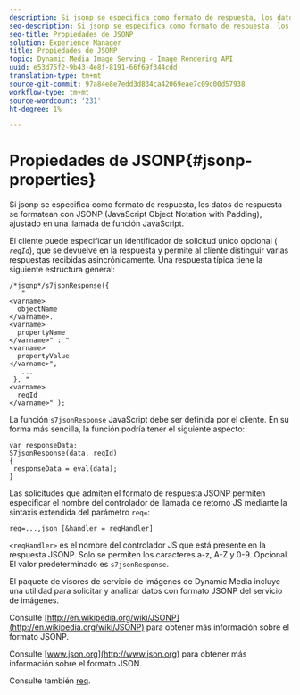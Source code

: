 ```yaml
---
description: Si jsonp se especifica como formato de respuesta, los datos de respuesta se formatean con JSONP (JavaScript Object Notation with Padding), ajustado en una llamada de función JavaScript.
seo-description: Si jsonp se especifica como formato de respuesta, los datos de respuesta se formatean con JSONP (JavaScript Object Notation with Padding), ajustado en una llamada de función JavaScript.
seo-title: Propiedades de JSONP
solution: Experience Manager
title: Propiedades de JSONP
topic: Dynamic Media Image Serving - Image Rendering API
uuid: e53d75f2-9b43-4e8f-8191-66f69f344cdd
translation-type: tm+mt
source-git-commit: 97a84e8e7edd3d834ca42069eae7c09c00d57938
workflow-type: tm+mt
source-wordcount: '231'
ht-degree: 1%

---
```



# Propiedades de JSONP{#jsonp-properties}

Si jsonp se especifica como formato de respuesta, los datos de respuesta se formatean con JSONP (JavaScript Object Notation with Padding), ajustado en una llamada de función JavaScript.

El cliente puede especificar un identificador de solicitud único opcional ( *`reqId`*), que se devuelve en la respuesta y permite al cliente distinguir varias respuestas recibidas asincrónicamente. Una respuesta típica tiene la siguiente estructura general:

```
/*jsonp*/s7jsonResponse({ 
   " 
<varname>
  objectName 
</varname>. 
<varname>
  propertyName 
</varname>" : " 
<varname>
  propertyValue 
</varname>", 
   ... 
 }, " 
<varname>
  reqId 
</varname>" );
```

La función `s7jsonResponse` JavaScript debe ser definida por el cliente. En su forma más sencilla, la función podría tener el siguiente aspecto:

```
var responseData; 
S7jsonResponse(data, reqId) 
{ 
 responseData = eval(data); 
}
```

Las solicitudes que admiten el formato de respuesta JSONP permiten especificar el nombre del controlador de llamada de retorno JS mediante la sintaxis extendida del parámetro `req=`:

`req=...,json [&handler = reqHandler]`

`<reqHandler>` es el nombre del controlador JS que está presente en la respuesta JSONP. Solo se permiten los caracteres a-z, A-Z y 0-9. Opcional. El valor predeterminado es `s7jsonResponse`.

El paquete de visores de servicio de imágenes de Dynamic Media incluye una utilidad para solicitar y analizar datos con formato JSONP del servicio de imágenes.

Consulte [http://en.wikipedia.org/wiki/JSONP](http://en.wikipedia.org/wiki/JSONP) para obtener más información sobre el formato JSONP.

Consulte [www.json.org](http://www.json.org) para obtener más información sobre el formato JSON.

Consulte también [req](../../../../../../is-api/http-ref/image-serving-api-ref/c-http-protocol-reference/c-command-reference/r-req/r-req.md#reference-907cdb4a97034db7ad94695f25552e76).
